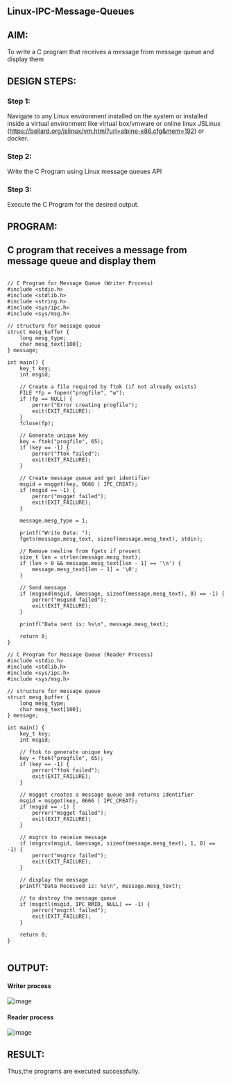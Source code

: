 ## Linux-IPC-Message-Queues

## AIM:
To write a C program that receives a message from message queue and display them

## DESIGN STEPS:

### Step 1:

Navigate to any Linux environment installed on the system or installed inside a virtual environment like virtual box/vmware or online linux JSLinux (https://bellard.org/jslinux/vm.html?url=alpine-x86.cfg&mem=192) or docker.

### Step 2:

Write the C Program using Linux message queues API 

### Step 3:

Execute the C Program for the desired output. 

## PROGRAM:

## C program that receives a message from message queue and display them
```

// C Program for Message Queue (Writer Process)
#include <stdio.h>
#include <stdlib.h>
#include <string.h>
#include <sys/ipc.h>
#include <sys/msg.h>

// structure for message queue
struct mesg_buffer {
    long mesg_type;
    char mesg_text[100];
} message;

int main() {
    key_t key;
    int msgid;

    // Create a file required by ftok (if not already exists)
    FILE *fp = fopen("progfile", "w");
    if (fp == NULL) {
        perror("Error creating progfile");
        exit(EXIT_FAILURE);
    }
    fclose(fp);

    // Generate unique key
    key = ftok("progfile", 65);
    if (key == -1) {
        perror("ftok failed");
        exit(EXIT_FAILURE);
    }

    // Create message queue and get identifier
    msgid = msgget(key, 0666 | IPC_CREAT);
    if (msgid == -1) {
        perror("msgget failed");
        exit(EXIT_FAILURE);
    }

    message.mesg_type = 1;

    printf("Write Data: ");
    fgets(message.mesg_text, sizeof(message.mesg_text), stdin);

    // Remove newline from fgets if present
    size_t len = strlen(message.mesg_text);
    if (len > 0 && message.mesg_text[len - 1] == '\n') {
        message.mesg_text[len - 1] = '\0';
    }

    // Send message
    if (msgsnd(msgid, &message, sizeof(message.mesg_text), 0) == -1) {
        perror("msgsnd failed");
        exit(EXIT_FAILURE);
    }

    printf("Data sent is: %s\n", message.mesg_text);

    return 0;
}

```

```
// C Program for Message Queue (Reader Process)
#include <stdio.h>
#include <stdlib.h>
#include <sys/ipc.h>
#include <sys/msg.h>

// structure for message queue
struct mesg_buffer {
    long mesg_type;
    char mesg_text[100];
} message;

int main() {
    key_t key;
    int msgid;

    // ftok to generate unique key
    key = ftok("progfile", 65);
    if (key == -1) {
        perror("ftok failed");
        exit(EXIT_FAILURE);
    }

    // msgget creates a message queue and returns identifier
    msgid = msgget(key, 0666 | IPC_CREAT);
    if (msgid == -1) {
        perror("msgget failed");
        exit(EXIT_FAILURE);
    }

    // msgrcv to receive message
    if (msgrcv(msgid, &message, sizeof(message.mesg_text), 1, 0) == -1) {
        perror("msgrcv failed");
        exit(EXIT_FAILURE);
    }

    // display the message
    printf("Data Received is: %s\n", message.mesg_text);

    // to destroy the message queue
    if (msgctl(msgid, IPC_RMID, NULL) == -1) {
        perror("msgctl failed");
        exit(EXIT_FAILURE);
    }

    return 0;
}


```

## OUTPUT:

#### Writer process
![image](https://github.com/user-attachments/assets/7e13200d-08c8-4b79-b702-6e716af138f2)


#### Reader process

![image](https://github.com/user-attachments/assets/f9641a5c-3d2b-4ef1-bafd-34489891d0f0)

## RESULT:
Thus,the programs are executed successfully.
